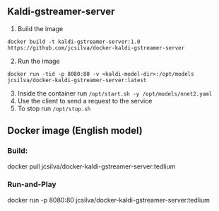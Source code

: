## Kaldi-gstreamer-server

1. Build the image
```
docker build -t kaldi-gstreamer-server:1.0 https://github.com/jcsilva/docker-kaldi-gstreamer-server
```
2. Run the image
```
docker run -tid -p 8080:80 -v <kaldi-model-dir>:/opt/models jcsilva/docker-kaldi-gstreamer-server:latest
```
3. Inside the container run `/opt/start.sh -y /opt/models/nnet2.yaml`
4. Use the client to send a request to the service
5. To stop run `/opt/stop.sh`

## Docker image (English model)

### Build:

docker pull jcsilva/docker-kaldi-gstreamer-server:tedlium

### Run-and-Play

docker run -p 8080:80 jcsilva/docker-kaldi-gstreamer-server:tedlium